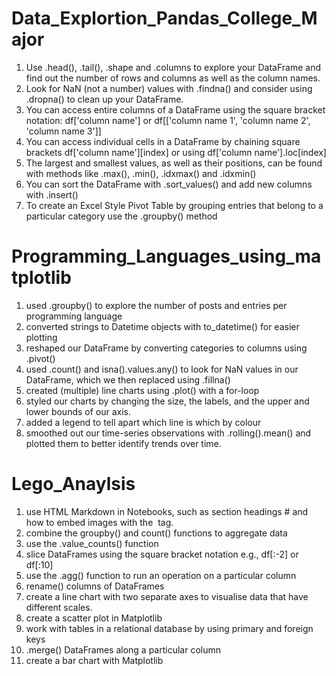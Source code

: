 # Data_Explortion_Pandas_College_Major

1. Use .head(), .tail(), .shape and .columns to explore your DataFrame and find out the number of rows and columns as well as the column names.
2. Look for NaN (not a number) values with .findna() and consider using .dropna() to clean up your DataFrame.
3. You can access entire columns of a DataFrame using the square bracket notation: df['column name'] or df[['column name 1', 'column name 2', 'column name 3']]
4. You can access individual cells in a DataFrame by chaining square brackets df['column name'][index] or using df['column name'].loc[index]
5. The largest and smallest values, as well as their positions, can be found with methods like .max(), .min(), .idxmax() and .idxmin()
6. You can sort the DataFrame with .sort_values() and add new columns with .insert()
7. To create an Excel Style Pivot Table by grouping entries that belong to a particular category use the .groupby() method

 
# Programming_Languages_using_matplotlib

1. used .groupby() to explore the number of posts and entries per programming language
2. converted strings to Datetime objects with to_datetime() for easier plotting
3. reshaped our DataFrame by converting categories to columns using .pivot()
4. used .count() and isna().values.any() to look for NaN values in our DataFrame, which we then replaced using .fillna()
5. created (multiple) line charts using .plot() with a for-loop
6. styled our charts by changing the size, the labels, and the upper and lower bounds of our axis.
7. added a legend to tell apart which line is which by colour
8. smoothed out our time-series observations with .rolling().mean() and plotted them to better identify trends over time.

# Lego_Anaylsis
1. use HTML Markdown in Notebooks, such as section headings # and how to embed images with the <img> tag.
2. combine the groupby() and count() functions to aggregate data
3. use the .value_counts() function
4. slice DataFrames using the square bracket notation e.g., df[:-2] or df[:10]
5. use the .agg() function to run an operation on a particular column
6. rename() columns of DataFrames
7. create a line chart with two separate axes to visualise data that have different scales.
8. create a scatter plot in Matplotlib
9. work with tables in a relational database by using primary and foreign keys
10. .merge() DataFrames along a particular column
11. create a bar chart with Matplotlib
